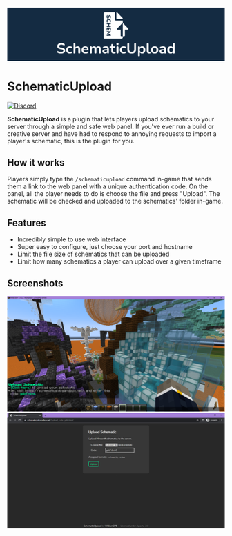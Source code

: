 [![HuskSync Banner](images/banner-graphic.png)](https://github.com/WiIIiam278/SchematicUpload)

# SchematicUpload

[![Discord](https://img.shields.io/discord/818135932103557162?color=7289da&logo=discord)](https://discord.gg/tVYhJfyDWG)

**SchematicUpload** is a plugin that lets players upload schematics to your server through a simple and safe web panel.
If you've ever run a build or creative server and have had to respond to annoying requests to import a player's
schematic, this is the plugin for you.

## How it works

Players simply type the `/schematicupload` command in-game that sends them a link to the web panel with a unique
authentication code. On the panel, all the player needs to do is choose the file and press "Upload". The schematic will
be checked and uploaded to the schematics' folder in-game.

## Features

* Incredibly simple to use web interface
* Super easy to configure, just choose your port and hostname
* Limit the file size of schematics that can be uploaded
* Limit how many schematics a player can upload over a given timeframe

## Screenshots

![Screenshot of the in-game command](images/in-game-command.png)
![Screenshot of the web interface](images/web-interface.png)